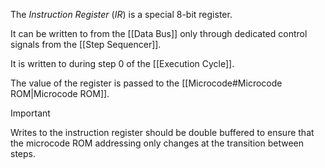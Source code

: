 The _Instruction Register_ ($IR$) is a special 8-bit register.

It can be written to from the [[Data Bus]] only through dedicated control signals from the [[Step Sequencer]].

It is written to during step 0 of the [[Execution Cycle]].

The value of the register is passed to the [[Microcode#Microcode ROM|Microcode ROM]].

>[!Important]
>
>Writes to the instruction register should be double buffered to ensure that the microcode ROM addressing only changes at the transition between steps.
